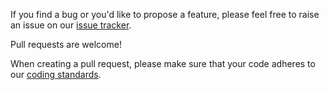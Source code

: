 If you find a bug or you'd like to propose a feature, please feel free to raise
an issue on our [issue tracker](https://github.com/input-output-hk/cardano-transactions/issues).

Pull requests are welcome!

When creating a pull request, please make sure that your code adheres to our
[coding standards](https://github.com/input-output-hk/adrestia/blob/master/docs/code/Coding-Standards.md).
